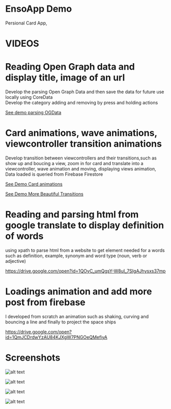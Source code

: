 # EnsoApp Demo
Persional Card App, 

#  VIDEOS

# Reading Open Graph data and display title, image of an url 
Develop the parsing Open Graph Data and then save the data for future use locally using CoreData  
Develop the category adding and removing by press and holding actions

[See demo parsing OGData](https://drive.google.com/open?id=17tExCycReTtEJXIwjkXajpaKvdNVow6X)


# Card animations, wave animations, viewcontroller transition animations
Develop transition between viewcontrollers and their transitions,such as show up and boucing a view, zoom in for card and translate into a viewcontroller, wave animation and moving, displaying views animation, Data loaded is queried from Firebase Firestore 

[See Demo Card animations](https://drive.google.com/open?id=1wDREMo968nWHUlbAQKhoAuoCvKWvzAA3)

[See Demo More Beautiful Transitions](https://drive.google.com/open?id=1tYeN083ApkjHwkNgbj_8Cw-OAzv_aNQV)

# Reading and parsing html from google translate to display definition of words
using xpath to parse html from a website to get element needed for a words such as definition, example, synonym and word type (noun, verb or adjective)

https://drive.google.com/open?id=1QOyC_umQgsY-W8uI_7SIgAJhysxs37mp

# Loadings animation and add more post from  firebase

I developed from scratch an animation such as shaking, curving and bouncing a line and finally to project the space ships

https://drive.google.com/open?id=1QmJCDrdwYzAU84KJXgW7PNGOeQMefiyA


#  Screenshots



![alt text](https://github.com/LeDucAnh/EnsoApp/blob/master/1.png)

![alt text](https://github.com/LeDucAnh/EnsoApp/blob/master/4.png)

![alt text](https://github.com/LeDucAnh/EnsoApp/blob/master/2.png)

![alt text](https://github.com/LeDucAnh/EnsoApp/blob/master/3.png)




